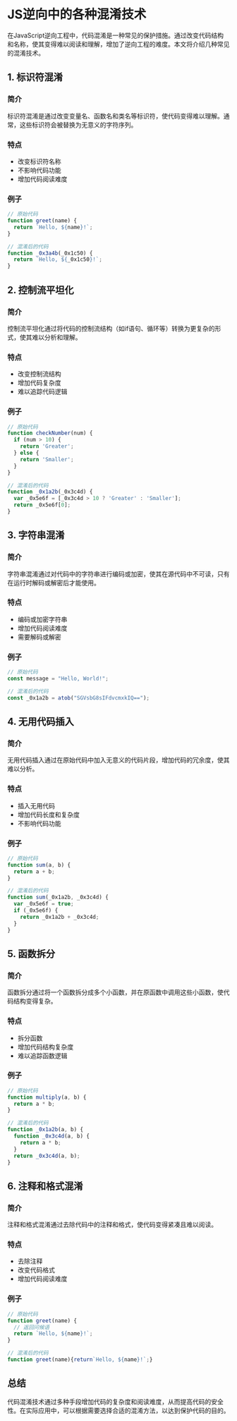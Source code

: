 
# JS逆向中的各种混淆技术

在JavaScript逆向工程中，代码混淆是一种常见的保护措施。通过改变代码结构和名称，使其变得难以阅读和理解，增加了逆向工程的难度。本文将介绍几种常见的混淆技术。

## 1. 标识符混淆

### 简介
标识符混淆是通过改变变量名、函数名和类名等标识符，使代码变得难以理解。通常，这些标识符会被替换为无意义的字符序列。

### 特点
- 改变标识符名称
- 不影响代码功能
- 增加代码阅读难度

### 例子
```javascript
// 原始代码
function greet(name) {
  return `Hello, ${name}!`;
}

// 混淆后的代码
function _0x3a4b(_0x1c50) {
  return `Hello, ${_0x1c50}!`;
}
```

## 2. 控制流平坦化

### 简介
控制流平坦化通过将代码的控制流结构（如if语句、循环等）转换为更复杂的形式，使其难以分析和理解。

### 特点
- 改变控制流结构
- 增加代码复杂度
- 难以追踪代码逻辑

### 例子
```javascript
// 原始代码
function checkNumber(num) {
  if (num > 10) {
    return 'Greater';
  } else {
    return 'Smaller';
  }
}

// 混淆后的代码
function _0x1a2b(_0x3c4d) {
  var _0x5e6f = [_0x3c4d > 10 ? 'Greater' : 'Smaller'];
  return _0x5e6f[0];
}
```

## 3. 字符串混淆

### 简介
字符串混淆通过对代码中的字符串进行编码或加密，使其在源代码中不可读，只有在运行时解码或解密后才能使用。

### 特点
- 编码或加密字符串
- 增加代码阅读难度
- 需要解码或解密

### 例子
```javascript
// 原始代码
const message = "Hello, World!";

// 混淆后的代码
const _0x1a2b = atob("SGVsbG8sIFdvcmxkIQ==");
```

## 4. 无用代码插入

### 简介
无用代码插入通过在原始代码中加入无意义的代码片段，增加代码的冗余度，使其难以分析。

### 特点
- 插入无用代码
- 增加代码长度和复杂度
- 不影响代码功能

### 例子
```javascript
// 原始代码
function sum(a, b) {
  return a + b;
}

// 混淆后的代码
function sum(_0x1a2b, _0x3c4d) {
  var _0x5e6f = true;
  if (_0x5e6f) {
    return _0x1a2b + _0x3c4d;
  }
}
```

## 5. 函数拆分

### 简介
函数拆分通过将一个函数拆分成多个小函数，并在原函数中调用这些小函数，使代码结构变得复杂。

### 特点
- 拆分函数
- 增加代码结构复杂度
- 难以追踪函数逻辑

### 例子
```javascript
// 原始代码
function multiply(a, b) {
  return a * b;
}

// 混淆后的代码
function _0x1a2b(a, b) {
  function _0x3c4d(a, b) {
    return a * b;
  }
  return _0x3c4d(a, b);
}
```

## 6. 注释和格式混淆

### 简介
注释和格式混淆通过去除代码中的注释和格式，使代码变得紧凑且难以阅读。

### 特点
- 去除注释
- 改变代码格式
- 增加代码阅读难度

### 例子
```javascript
// 原始代码
function greet(name) {
  // 返回问候语
  return `Hello, ${name}!`;
}

// 混淆后的代码
function greet(name){return`Hello, ${name}!`;}
```

## 总结

代码混淆技术通过多种手段增加代码的复杂度和阅读难度，从而提高代码的安全性。在实际应用中，可以根据需要选择合适的混淆方法，以达到保护代码的目的。
